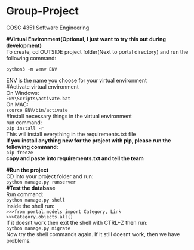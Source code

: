 # Group-Project
COSC 4351 Software Engineering

**#Virtual Environment(Optional, I just want to try this out during development)**  
To create, cd OUTSIDE project folder(Next to portal directory) and run the following command:  

```python3 -m venv ENV```  

ENV is the name you choose for your virtual environment  
#Activate virtual environment  
On Windows:  
```ENV\Scripts\activate.bat```  
On MAC:  
```source ENV/bin/activate```  
#Install necessary things in the virtual environment  
run command:  
```pip install -r```  
This will install everything in the requirements.txt file  
**If you install anything new for the project with pip, please run the following command:**  
```pip freeze```  
**copy and paste into requirements.txt and tell the team**  



**#Run the project**  
CD into your project folder and run:  
```python manage.py runserver```  
**#Test the database**  
Run command:  
```python manage.py shell```  
Inside the shell run:  
```>>>from portal.models import Category, Link```  
```>>>Category.objects.all()```    
If it doesnt work then exit the shell with CTRL+Z then run:  
```python manage.py migrate```  
Now try the shell commands again. If it still doesnt work, then we have problems.  

